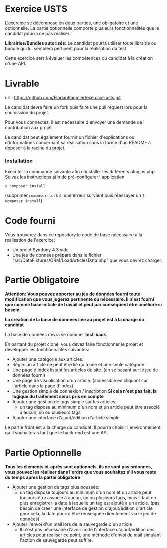 Exercice USTS
=========================
L'exercice se décompose en deux parties, une obligatoire et une optionnelle. La partie optionnelle comporte plusieurs fonctionnalités que le candidat pourra ne pas réaliser.


**Librairies/Bundles autorisés:** Le candidat pourra utiliser toute librairie ou bundle qui lui semblera pertinent pour la réalisation du test


Cette exercice sert à évaluer les compétences du candidat à la création d'une API.

Livrable
=========
url : https://github.com/FlorianPaumier/exercice-usts.git

Le candidat devra faire un fork puis faire une pull request lors pour la soumission du projet.

Pour vous connectez, il est nécessaire d'envoyer une demande de contribution aux projet. 

Le candidat peut également fournir un fichier d'explications ou d'informations concernant sa réalisation sous la forme d'un README à déposer à la racine du projet.


### Installation

Executer la commande suivante afin d'installer les différents plugins php
Suivez les instructions afin de pré-configurer l'application
```
$ composer install
```
(supprimer `composer.lock` si une erreur survient puis réessayer un `$ composer install`)

Code fourni
=========
Vous trouverez dans ce repository le code de base nécessaire à la réalisation de l'exercice:
- Un projet Symfony 4.3 vide.
- Une jeu de données préparé dans le fichier "src/DataFixtures/ORM/LoadArticlesData.php" que vous devrez charger.

Partie Obligatoire
=========

**Attention: Vous pouvez apporter au jeu de données fourni toute modification que vous jugerez pertinente ou nécessaire. Il n'est fourni que comme base initiale de travail et peut par conséquent être amélioré si besoin.**

**La création de la base de données liée au projet est à la charge du candidat**

La base de données devra se nommer **test-back**.

En partant du projet cloné, vous devez faire fonctionner le projet et développer les fonctionnalités suivantes:

- Ajouter une catégorie aux articles. 
- Règle: un article ne peut être lié qu'à une et une seule catégorie
- Une page d'index listant les articles du site. (en se basant sur le jeu de données fourni)
- Une page de visualisation d'un article. (accessible en cliquant sur l'article dans la page d'index)
- Une gestion simple de connexion / inscription **Si cela n'est pas fait, la logique du traitement seras pris en compte**
- Ajouter une gestion de tags simple sur les articles:
    - un tag dispose au minimum d'un nom et un article peut être associé à aucun, un ou plusieurs tags
- Ajouter une interface d'ajout/édition d'article simple
    
Le partie front est à la charge du candidat. Il pourra choisir l'environnement qu'il souhaiteras tant que le back-end est une API.

Partie Optionnelle
=========

**Tous les éléments ci-après sont optionnels, ils ne sont pas ordonnés, vous pouvez les réaliser dans l'ordre que vous souhaitez s'il vous reste du temps après la partie obligatoire**


- Ajouter une gestion de tags plus poussée:
    - un tag dispose toujours au minimum d'un nom et un article peut toujours être associé à aucun, un ou plusieurs tags, mais il faut en plus enregistrer la date à laquelle un tag est ajouté à un article. (pas besoin de créer une interface de gestion d'ajout/édition d'article pour cela, la date pourra être renseignée directement via le jeu de données)
- Ajouter l'envoi d'un mail lors de la sauvegarde d'un article
    - Il n'est pas nécessaire d'avoir codé l'interface d'ajout/édition des articles pour réaliser ce point, une méthode d'envoi de mail simulant l'action de sauvegarde peut suffire.
